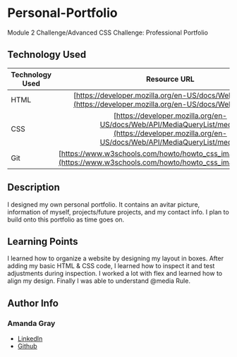 # Personal-Portfolio

Module 2 Challenge/Advanced CSS Challenge: Professional Portfolio

## Technology Used 

| Technology Used         | Resource URL           | 
| ------------- |:-------------:| 
| HTML    | [https://developer.mozilla.org/en-US/docs/Web/CSS/flex](https://developer.mozilla.org/en-US/docs/Web/CSS/flex) | 
| CSS     | [https://developer.mozilla.org/en-US/docs/Web/API/MediaQueryList/media](https://developer.mozilla.org/en-US/docs/Web/API/MediaQueryList/media)      |   
| Git | [https://www.w3schools.com/howto/howto_css_image_avatar.asp](https://www.w3schools.com/howto/howto_css_image_avatar.asp)     |    

## Description 
I designed my own personal portfolio. It contains an avitar picture, information of myself, projects/future projects, and my contact info. I plan to build onto this portfolio as time goes on.  

## Learning Points 
I learned how to organize a website by designing my layout in boxes. After adding my basic HTML & CSS code, I learned how to inspect it and test adjustments during inspection. I worked a lot with flex and learned how to align my design. Finally I was able to understand @media Rule.


## Author Info

### Amanda Gray 

* [LinkedIn](https://www.linkedin.com/in/amanda-gray-831a65254/)
* [Github](https://github.com/Berkeleycodingmomma/personal-portfolio)
```


